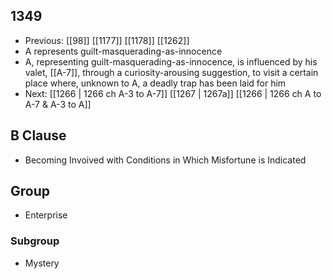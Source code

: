 ## 1349
- Previous: [[98]] [[1177]] [[1178]] [[1262]] 
- A represents guilt-masquerading-as-innocence
- A, representing guilt-masquerading-as-innocence, is influenced by his valet, [[A-7]], through a curiosity-arousing suggestion, to visit a certain place where, unknown to A, a deadly trap has been laid for him
- Next: [[1266 | 1266 ch A-3 to A-7]] [[1267 | 1267a]] [[1266 | 1266 ch A to A-7 &amp; A-3 to A]] 

## B Clause
- Becoming Invoived with Conditions in Which Misfortune is Indicated

## Group
- Enterprise

### Subgroup
- Mystery

